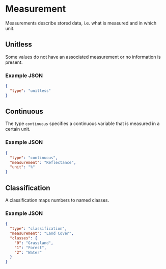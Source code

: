 # Measurement

Measurements describe stored data, i.e. what is measured and in which unit.

## Unitless

Some values do not have an associated measurement or no information is present.

### Example JSON

```json
{
  "type": "unitless"
}
```

## Continuous

The type `continuous` specifies a continuous variable that is measured in a certain unit.

### Example JSON

```json
{
  "type": "continuous",
  "measurement": "Reflectance",
  "unit": "%"
}
```

## Classification

A classification maps numbers to named classes.

### Example JSON

```json
{
  "type": "classification",
  "measurement": "Land Cover",
  "classes": {
    "0": "Grassland",
    "1": "Forest",
    "2": "Water"
  }
}
```
